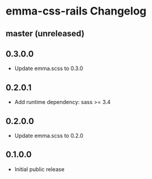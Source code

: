 # emma-css-rails Changelog

## master (unreleased)

## 0.3.0.0
* Update emma.scss to 0.3.0

## 0.2.0.1
* Add runtime dependency: sass >= 3.4

## 0.2.0.0
* Update emma.scss to 0.2.0

## 0.1.0.0
* Initial public release
